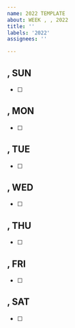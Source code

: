 ```yaml
---
name: 2022 TEMPLATE
about: WEEK , , 2022
title: ''
labels: '2022'
assignees: ''

---
```


## , SUN

* [ ] 

## , MON

* [ ] 

## , TUE

* [ ] 

## , WED

* [ ] 

## , THU

* [ ] 

## , FRI

* [ ] 

## , SAT

* [ ] 
